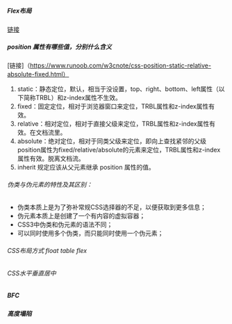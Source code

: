 ##### Flex布局
[链接](http://www.ruanyifeng.com/blog/2015/07/flex-grammar.html?utm_source=tuicool)


##### position 属性有哪些值，分别什么含义
[链接]（https://www.runoob.com/w3cnote/css-position-static-relative-absolute-fixed.html）
1. static：静态定位，默认，相当于没设置，top、right、bottom、left属性（以下简称TRBL）和z-index属性不生效。
2. fixed：固定定位，相对于浏览器窗口来定位，TRBL属性和z-index属性有效。
3. relative：相对定位，相对于直接父级来定位，TRBL属性和z-index属性有效。在文档流里。
4. absolute：绝对定位，相对于同类父级来定位，即向上查找紧邻的父级position属性为fixed/relative/absolute的元素来定位，TRBL属性和z-index属性有效。脱离文档流。
5. inherit 规定应该从父元素继承 position 属性的值。

###### 伪类与伪元素的特性及其区别：
- 伪类本质上是为了弥补常规CSS选择器的不足，以便获取到更多信息；
- 伪元素本质上是创建了一个有内容的虚拟容器；
- CSS3中伪类和伪元素的语法不同；
- 可以同时使用多个伪类，而只能同时使用一个伪元素；

###### CSS布局方式 float table flex

###### CSS水平垂直居中

##### BFC

##### 高度塌陷